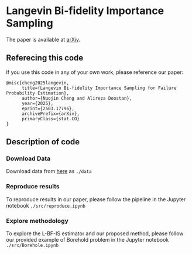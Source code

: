 # Langevin Bi-fidelity Importance Sampling

The paper is available at [arXiv](https://arxiv.org/abs/2503.17796).

## Referecing this code

If you use this code in any of your own work, please reference our paper:
```
@misc{cheng2025langevin,
      title={Langevin Bi-fidelity Importance Sampling for Failure Probability Estimation}, 
      author={Nuojin Cheng and Alireza Doostan},
      year={2025},
      eprint={2503.17796},
      archivePrefix={arXiv},
      primaryClass={stat.CO}
}
```

## Description of code

### Download Data

Download data from [here](https://zenodo.org/records/15104070?token=eyJhbGciOiJIUzUxMiJ9.eyJpZCI6ImJhMjAyYzFhLTAzODUtNDMyZS1iOTY3LTYyODVhNGE0YzA0MSIsImRhdGEiOnt9LCJyYW5kb20iOiI5NTFkZDgzYWEwOTU4N2MxZDIzZDg1NWQyMmMyZWIwNyJ9.VCr7bANk_2FZhtg7Aak8jT3Zgc4maw0oXp8hkNzPLAoHp6Q5POPcCJKD_dORz-bOfYa5d9S3lKCK_YZnC6ZNaA) as `./data`

### Reproduce results

To reproduce results in our paper, please follow the pipeline in the Jupyter notebook `./src/reproduce.ipynb`

### Explore methodology

To explore the L-BF-IS estimator and our proposed method, please follow our provided example of Borehold problem in the Jupyter notebook `./src/Borehole.ipynb`
